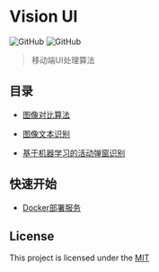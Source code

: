 # Vision UI

![GitHub](https://img.shields.io/badge/Python-3.6-blue)
![GitHub](https://img.shields.io/github/license/Meituan-Dianping/vision-diff)

> 移动端UI处理算法

## 目录

* [图像对比算法](resources/vision_diff_en.md)

* [图像文本识别](resources/vision_text.md)

* [基于机器学习的活动弹窗识别](https://github.com/Meituan-Dianping/vision)


## 快速开始

* [Docker部署服务](resources/container_service.md)


## License

This project is licensed under the [MIT](./LICENSE) 


